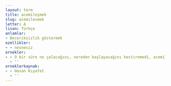 ```yaml
---
layout: term
title: acemileşmek
slug: acemilesmek
letter: A
lisan: Türkçe
anlamlar:
- Beceriksizlik göstermek
ozellikler:
- - nesnesiz
ornekler:
- - O bir süre ne çalacağını, nereden başlayacağını kestiremedi, acemileşti.
  - ''
orneklerkaynak:
- - Hasan Kıyafet
  - ''
---
```

